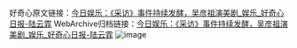 好奇心原文链接：[今日娱乐：《采访》事件持续发酵，吴彦祖演美剧_娱乐_好奇心日报-陆云霏](https://www.qdaily.com/articles/4597.html)
WebArchive归档链接：[今日娱乐：《采访》事件持续发酵，吴彦祖演美剧_娱乐_好奇心日报-陆云霏](http://web.archive.org/web/20190623161609/https://www.qdaily.com/articles/4597.html)
![image](http://ww3.sinaimg.cn/large/007d5XDply1g3w4y0vuo5j30u03rzhdt)